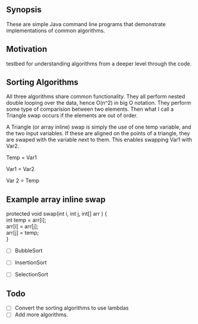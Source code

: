 ## Synopsis

These are simple Java command line programs that demonstrate implementations of common algorithms.

## Motivation

testbed for understanding algorithms from a deeper level through the code.

## Sorting Algorithms

All three algorithms share common functionality. They all perform nested double looping over the data, hence O(n^2) in big O notation. They perform some type of comparision between two elements. Then what I call a Triangle swap occurs if the elements are out of order.

A Triangle (or array inline) swap is simply the use of one temp variable, and the two input variables. If these are aligned on the points of a triangle, they are swaped with the variable next to them. This enables swapping Var1 with Var2.

Temp = Var1

Var1 = Var2

Var 2 = Temp

## Example array inline swap
protected void swap(int i, int j, int[] arr ) {
<br/>
    int temp = arr[i];<br/>
    arr[i] = arr[j];<br/>
    arr[j] = temp;<br/>
}<br/>

- [ ] BubbleSort
- [ ] InsertionSort
- [ ] SelectionSort


## Todo

- [ ] Convert the sorting algorithms to use lambdas
- [ ] Add more algorithms.
